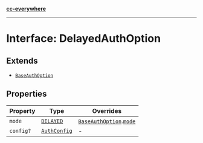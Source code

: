 [**cc-everywhere**](../../../../../index.md)

***

# Interface: DelayedAuthOption

## Extends

- [`BaseAuthOption`](base-auth-option.md)

## Properties

| Property | Type | Overrides |
| ------ | ------ | ------ |
| `mode` | [`DELAYED`](../enumerations/auth-mode.md#delayed) | [`BaseAuthOption`](base-auth-option.md).[`mode`](base-auth-option.md#mode) |
| `config?` | [`AuthConfig`](auth-config.md) | - |
